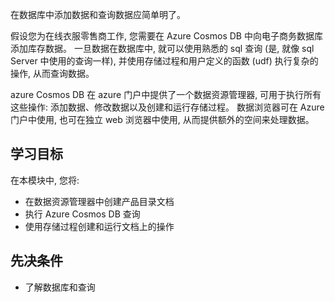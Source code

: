 在数据库中添加数据和查询数据应简单明了。 

假设您为在线衣服零售商工作, 您需要在 Azure Cosmos DB 中向电子商务数据库添加库存数据。 一旦数据在数据库中, 就可以使用熟悉的 sql 查询 (是, 就像 sql Server 中使用的查询一样), 并使用存储过程和用户定义的函数 (udf) 执行复杂的操作, 从而查询数据。

azure Cosmos DB 在 azure 门户中提供了一个数据资源管理器, 可用于执行所有这些操作: 添加数据、修改数据以及创建和运行存储过程。 数据浏览器可在 Azure 门户中使用, 也可在独立 web 浏览器中使用, 从而提供额外的空间来处理数据。

## <a name="learning-objectives"></a>学习目标

在本模块中, 您将:

- 在数据资源管理器中创建产品目录文档
- 执行 Azure Cosmos DB 查询
- 使用存储过程创建和运行文档上的操作

## <a name="prerequisites"></a>先决条件

- 了解数据库和查询

